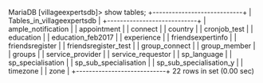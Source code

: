 MariaDB [villageexpertsdb]> show tables;
+----------------------------+
| Tables_in_villageexpertsdb |
+----------------------------+
| ample_notification         |
| appointment                |
| connect                    |
| country                    |
| cronjob_test               |
| education                  |
| education_feb2017          |
| experience                 |
| friendsexpertinfo          |
| friendsregister            |
| friendsregister_test       |
| group_connect              |
| group_member               |
| groups                     |
| service_provider           |
| service_requestor          |
| sp_language                |
| sp_specialisation          |
| sp_sub_specialisation      |
| sp_sub_specialisation_y    |
| timezone                   |
| zone                       |
+----------------------------+
22 rows in set (0.00 sec)
